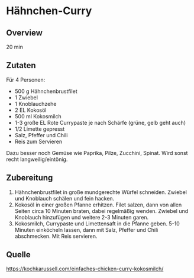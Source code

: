 # Hähnchen-Curry

## Overview
20 min

## Zutaten
Für 4 Personen:

- 500 g Hähnchenbrustfilet
- 1 Zwiebel
- 1 Knoblauchzehe
- 2 EL Kokosöl
- 500 ml Kokosmilch
- 1-3 große EL Rote Currypaste je nach Schärfe (grüne, gelb geht auch)
- 1/2 Limette gepresst
- Salz, Pfeffer und Chili
- Reis zum Servieren

Dazu besser noch Gemüse wie Paprika, Pilze, Zucchini, Spinat. Wird sonst recht langweilig/eintönig.

## Zubereitung

1. Hähnchenbrustfilet in große mundgerechte Würfel schneiden. Zwiebel und Knoblauch schälen und fein hacken.
2. Kokosöl in einer großen Pfanne erhitzen. Filet salzen, dann von allen Seiten circa 10 Minuten braten, dabei regelmäßig wenden. Zwiebel und Knoblauch hinzufügen und weitere 2-3 Minuten garen. 
3. Kokosmilch, Currypaste und Limettensaft in die Pfanne geben. 5-10 Minuten einköcheln lassen, dann mit Salz, Pfeffer und Chili abschmecken. Mit Reis servieren.


## Quelle
https://kochkarussell.com/einfaches-chicken-curry-kokosmilch/